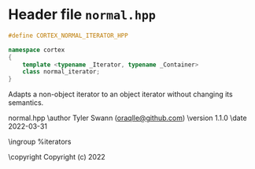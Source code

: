 # Header file `normal.hpp`

``` cpp
#define CORTEX_NORMAL_ITERATOR_HPP

namespace cortex
{
    template <typename _Iterator, typename _Container>
    class normal_iterator;
}
```

Adapts a non-object iterator to an object iterator without changing its semantics.

normal.hpp \\author Tyler Swann (oraqlle@github.com) \\version 1.1.0 \\date 2022-03-31

\\ingroup %iterators

\\copyright Copyright (c) 2022
